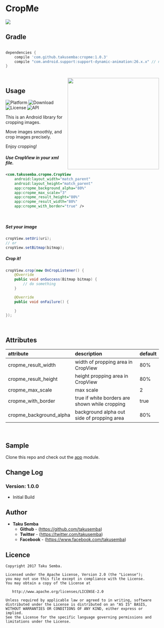 # CropMe

<img src="https://github.com/TakuSemba/CropMe/blob/master/arts/logo.png">

## Gradle

```groovy

dependencies {
    compile 'com.github.takusemba:cropme:1.0.3'
    compile "com.android.support:support-dynamic-animation:26.x.x" // need to be more than 26
}

```
<br/>

<img src="https://github.com/TakuSemba/CropMe/blob/master/arts/crop.gif" align="right" width="300">

## Usage

![Platform](http://img.shields.io/badge/platform-android-green.svg?style=flat)
![Download](https://api.bintray.com/packages/takusemba/maven/cropme/images/download.svg)
![License](https://img.shields.io/badge/License-Apache%202.0-blue.svg)
![API](https://img.shields.io/badge/API-16%2B-brightgreen.svg?style=flat)

This is an Android library for cropping images.

Move images smoothly, and crop images precisely.

Enjoy cropping!

##### Use CropView in your xml file.

```xml
<com.takusemba.cropme.CropView
    android:layout_width="match_parent"
    android:layout_height="match_parent"
    app:cropme_background_alpha="80%"
    app:cropme_max_scale="3"
    app:cropme_result_height="80%"
    app:cropme_result_width="80%"
    app:cropme_with_border="true" />

```

<br/>

##### Set your image

```java
cropView.setUri(uri);
// or
cropView.setBitmap(bitmap);
```

##### Crop it!

```java
cropView.crop(new OnCropListener() {
    @Override
    public void onSuccess(Bitmap bitmap) {
        // do something
    }

    @Override
    public void onFailure() {
        
    }
});
```

<br/>

## Attributes

| attribute | description | default |
|:---|:---|:---|
| cropme_result_width | width of propping area in CropView | 80% |
| cropme_result_height | height propping area in CropView | 80% |
| cropme_max_scale | max scale | 2 |
| cropme_with_border | true if white borders are shown while cropping | true |
| cropme_background_alpha | background alpha out side of propping area | 80% |

<br/>

## Sample
Clone this repo and check out the [app](https://github.com/TakuSemba/CropMe/tree/master/app) module.

## Change Log

### Version: 1.0.0

  * Initial Build


## Author

* **Taku Semba**
    * **Github** - (https://github.com/takusemba)
    * **Twitter** - (https://twitter.com/takusemba)
    * **Facebook** - (https://www.facebook.com/takusemba)

## Licence
```
Copyright 2017 Taku Semba.

Licensed under the Apache License, Version 2.0 (the "License");
you may not use this file except in compliance with the License.
You may obtain a copy of the License at

   http://www.apache.org/licenses/LICENSE-2.0

Unless required by applicable law or agreed to in writing, software
distributed under the License is distributed on an "AS IS" BASIS,
WITHOUT WARRANTIES OR CONDITIONS OF ANY KIND, either express or implied.
See the License for the specific language governing permissions and
limitations under the License.
```
